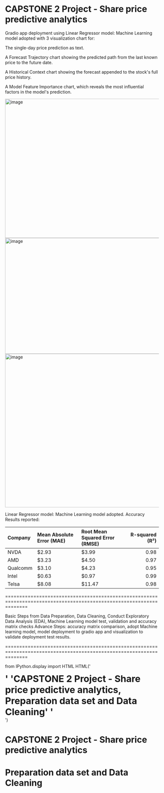 # CAPSTONE 2 Project - Share price predictive analytics


Gradio app deployment using Linear Regressor model: Machine Learning model adopted with 3 visualization chart for:


The single-day price prediction as text.

A Forecast Trajectory chart showing the predicted path from the last known price to the future date.

A Historical Context chart showing the forecast appended to the stock's full price history.

A Model Feature Importance chart, which reveals the most influential factors in the model's prediction.



<img width="937" height="454" alt="image" src="https://github.com/user-attachments/assets/aeabb195-c15c-4a60-a8ca-e5e78efef710" />



<img width="914" height="378" alt="image" src="https://github.com/user-attachments/assets/01773bfb-0e3c-4e5e-be01-bcffe4b367e6" />



<img width="966" height="501" alt="image" src="https://github.com/user-attachments/assets/298aaded-4506-424b-91c0-4c9b1c1227a1" />





Linear Regressor model: Machine Learning model adopted.
Accuracy Results reported:


| Company   | Mean Absolute Error (MAE)   | Root Mean Squared Error (RMSE)   |   R-squared (R²) |
|:----------|:----------------------------|:---------------------------------|-----------------:|
| NVDA      | $2.93                       | $3.99                            |             0.98 |
| AMD       | $3.23                       | $4.50                            |             0.97 |
| Qualcomm  | $3.10                       | $4.23                            |             0.95 |
| Intel     | $0.63                       | $0.97                            |             0.99 |
| Telsa     | $8.08                       | $11.47                           |             0.98 |


====================================================================================================================

Basic Steps from Data Preparation, Data Cleaning, Conduct Exploratory Data Analysis (EDA), Machine Learning model test, validation and accuracy matrix checks
Advance Steps: accuracy matrix comparison, adopt Machine learning model, model deployment to gradio app and visualization to validate deployment test results.

====================================================================================================================

from IPython.display import HTML
HTML('<div style="font-size: 30px; font-weight: bold;">'
     'CAPSTONE 2 Project - Share price predictive analytics, Preparation data set and Data Cleaning'
     '</div>')

# CAPSTONE 2 Project - Share price predictive analytics #
# Preparation data set and Data Cleaning # 


































